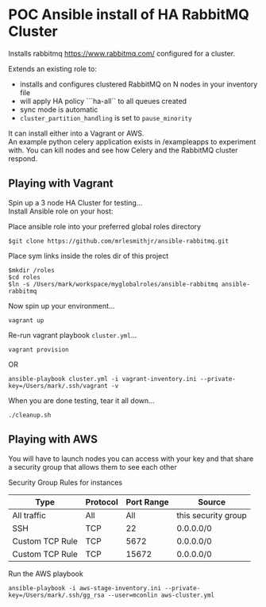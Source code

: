 POC Ansible install of HA RabbitMQ Cluster
=========

Installs rabbitmq https://www.rabbitmq.com/ configured for a cluster.   

Extends an existing role to:
- installs and configures clustered RabbitMQ on N nodes in your inventory file
- will apply HA policy  ```ha-all`` to all queues created
- sync mode is automatic
- ```cluster_partition_handling``` is set to ```pause_minority```

It can install either into a Vagrant or AWS.  
An example python celery application exists in /exampleapps to experiment with.
You can kill nodes and see how Celery and the RabbitMQ cluster respond.

Playing with Vagrant
-------

Spin up a 3 node HA Cluster for testing...  
Install Ansible role on your host:  

Place ansible role into your preferred global roles directory
```
$git clone https://github.com/mrlesmithjr/ansible-rabbitmq.git
```

Place sym links inside the roles dir of this project   
```
$mkdir /roles
$cd roles
$ln -s /Users/mark/workspace/myglobalroles/ansible-rabbitmq ansible-rabbitmq
```


Now spin up your environment...  
````
vagrant up
````
Re-run vagrant playbook ```cluster.yml```...  
```
vagrant provision
```
OR
```
ansible-playbook cluster.yml -i vagrant-inventory.ini --private-key=/Users/mark/.ssh/vagrant -v
```

When you are done testing, tear it all down...  
````
./cleanup.sh
````


Playing with AWS
---
You will have to launch nodes you can access with your key and that share a security group that allows them to see each other

Security Group Rules for instances

| Type  | Protocol | Port Range | Source |
| ------------- | ------------- | ------ | ---- |
| All traffic  | All  | All | this security group |
| SSH  | TCP  | 22 | 0.0.0.0/0 |
| Custom TCP Rule | TCP  | 5672 | 0.0.0.0/0 |
| Custom TCP Rule | TCP  | 15672 | 0.0.0.0/0 |


Run the AWS playbook
```
ansible-playbook -i aws-stage-inventory.ini --private-key=/Users/mark/.ssh/gg_rsa --user=mconlin aws-cluster.yml
```
